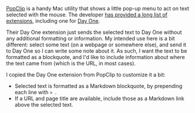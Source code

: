 [PopClip](http://pilotmoon.com/popclip/) is a handy Mac utility that shows a little pop-up menu to act on text selected with the mouse. The developer [has provided a long list of extensions](http://pilotmoon.com/popclip/extensions/), including one for [Day One](http://dayoneapp.com/).

Their Day One extension just sends the selected text to Day One without any additional formatting or information. My intended use here is a bit different: select some text (on a webpage or somewhere else), and send it to Day One so I can write some note about it. As such, I want the text to be formatted as a blockquote, and I'd like to include information about where the text came from (which is the URL, in most cases).

I copied the Day One extension from PopClip to customize it a bit:

* Selected text is formatted as a Markdown blockquote, by prepending each line with `> `.
* If a URL and page title are available, include those as a Markdown link above the selected text.
